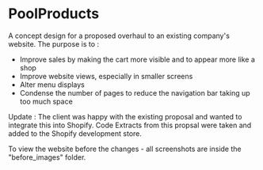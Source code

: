 # PoolProducts

A concept design for a proposed overhaul to an existing company's website.
The purpose is to :
- Improve sales by making the cart more visible and to appear more like a shop
- Improve website views, especially in smaller screens
- Alter menu displays
- Condense the number of pages to reduce the navigation bar taking up too much space

Update : 
The client was happy with the existing proposal and wanted to integrate this into Shopify. Code Extracts from this propsal were taken and added to the Shopify development store. 

To view the website before the changes - all screenshots are inside the "before_images" folder.
